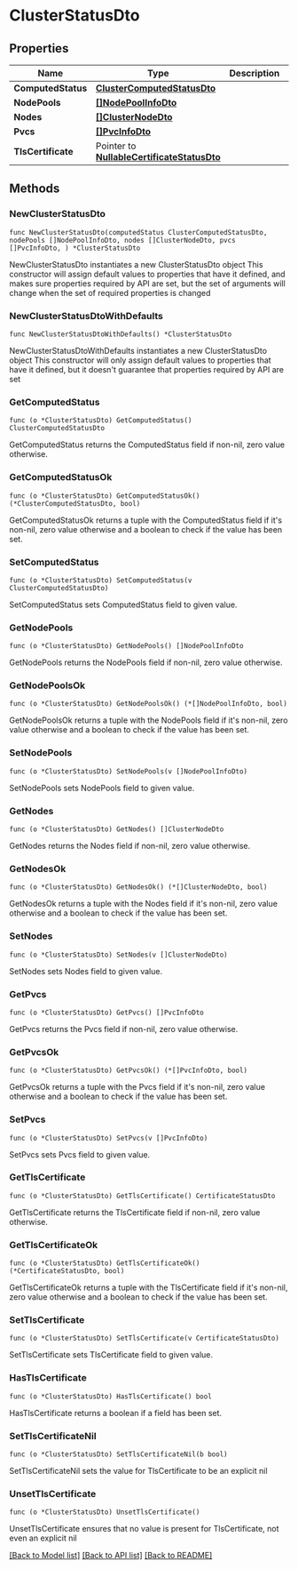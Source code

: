 # ClusterStatusDto

## Properties

Name | Type | Description | Notes
------------ | ------------- | ------------- | -------------
**ComputedStatus** | [**ClusterComputedStatusDto**](ClusterComputedStatusDto.md) |  | 
**NodePools** | [**[]NodePoolInfoDto**](NodePoolInfoDto.md) |  | 
**Nodes** | [**[]ClusterNodeDto**](ClusterNodeDto.md) |  | 
**Pvcs** | [**[]PvcInfoDto**](PvcInfoDto.md) |  | 
**TlsCertificate** | Pointer to [**NullableCertificateStatusDto**](CertificateStatusDto.md) |  | [optional] 

## Methods

### NewClusterStatusDto

`func NewClusterStatusDto(computedStatus ClusterComputedStatusDto, nodePools []NodePoolInfoDto, nodes []ClusterNodeDto, pvcs []PvcInfoDto, ) *ClusterStatusDto`

NewClusterStatusDto instantiates a new ClusterStatusDto object
This constructor will assign default values to properties that have it defined,
and makes sure properties required by API are set, but the set of arguments
will change when the set of required properties is changed

### NewClusterStatusDtoWithDefaults

`func NewClusterStatusDtoWithDefaults() *ClusterStatusDto`

NewClusterStatusDtoWithDefaults instantiates a new ClusterStatusDto object
This constructor will only assign default values to properties that have it defined,
but it doesn't guarantee that properties required by API are set

### GetComputedStatus

`func (o *ClusterStatusDto) GetComputedStatus() ClusterComputedStatusDto`

GetComputedStatus returns the ComputedStatus field if non-nil, zero value otherwise.

### GetComputedStatusOk

`func (o *ClusterStatusDto) GetComputedStatusOk() (*ClusterComputedStatusDto, bool)`

GetComputedStatusOk returns a tuple with the ComputedStatus field if it's non-nil, zero value otherwise
and a boolean to check if the value has been set.

### SetComputedStatus

`func (o *ClusterStatusDto) SetComputedStatus(v ClusterComputedStatusDto)`

SetComputedStatus sets ComputedStatus field to given value.


### GetNodePools

`func (o *ClusterStatusDto) GetNodePools() []NodePoolInfoDto`

GetNodePools returns the NodePools field if non-nil, zero value otherwise.

### GetNodePoolsOk

`func (o *ClusterStatusDto) GetNodePoolsOk() (*[]NodePoolInfoDto, bool)`

GetNodePoolsOk returns a tuple with the NodePools field if it's non-nil, zero value otherwise
and a boolean to check if the value has been set.

### SetNodePools

`func (o *ClusterStatusDto) SetNodePools(v []NodePoolInfoDto)`

SetNodePools sets NodePools field to given value.


### GetNodes

`func (o *ClusterStatusDto) GetNodes() []ClusterNodeDto`

GetNodes returns the Nodes field if non-nil, zero value otherwise.

### GetNodesOk

`func (o *ClusterStatusDto) GetNodesOk() (*[]ClusterNodeDto, bool)`

GetNodesOk returns a tuple with the Nodes field if it's non-nil, zero value otherwise
and a boolean to check if the value has been set.

### SetNodes

`func (o *ClusterStatusDto) SetNodes(v []ClusterNodeDto)`

SetNodes sets Nodes field to given value.


### GetPvcs

`func (o *ClusterStatusDto) GetPvcs() []PvcInfoDto`

GetPvcs returns the Pvcs field if non-nil, zero value otherwise.

### GetPvcsOk

`func (o *ClusterStatusDto) GetPvcsOk() (*[]PvcInfoDto, bool)`

GetPvcsOk returns a tuple with the Pvcs field if it's non-nil, zero value otherwise
and a boolean to check if the value has been set.

### SetPvcs

`func (o *ClusterStatusDto) SetPvcs(v []PvcInfoDto)`

SetPvcs sets Pvcs field to given value.


### GetTlsCertificate

`func (o *ClusterStatusDto) GetTlsCertificate() CertificateStatusDto`

GetTlsCertificate returns the TlsCertificate field if non-nil, zero value otherwise.

### GetTlsCertificateOk

`func (o *ClusterStatusDto) GetTlsCertificateOk() (*CertificateStatusDto, bool)`

GetTlsCertificateOk returns a tuple with the TlsCertificate field if it's non-nil, zero value otherwise
and a boolean to check if the value has been set.

### SetTlsCertificate

`func (o *ClusterStatusDto) SetTlsCertificate(v CertificateStatusDto)`

SetTlsCertificate sets TlsCertificate field to given value.

### HasTlsCertificate

`func (o *ClusterStatusDto) HasTlsCertificate() bool`

HasTlsCertificate returns a boolean if a field has been set.

### SetTlsCertificateNil

`func (o *ClusterStatusDto) SetTlsCertificateNil(b bool)`

 SetTlsCertificateNil sets the value for TlsCertificate to be an explicit nil

### UnsetTlsCertificate
`func (o *ClusterStatusDto) UnsetTlsCertificate()`

UnsetTlsCertificate ensures that no value is present for TlsCertificate, not even an explicit nil

[[Back to Model list]](../README.md#documentation-for-models) [[Back to API list]](../README.md#documentation-for-api-endpoints) [[Back to README]](../README.md)


